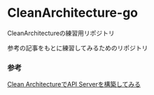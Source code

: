 # CleanArchitecture-go
CleanArchitectureの練習用リポジトリ

参考の記事をもとに練習してみるためのリポジトリ

### 参考
[Clean ArchitectureでAPI Serverを構築してみる](https://qiita.com/hirotakan/items/698c1f5773a3cca6193e)
